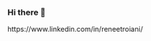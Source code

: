 ### Hi there 👋

<!--
**reneetro/reneetro** is a ✨ _special_ ✨ repository because its `README.md` (this file) appears on your GitHub profile.

Here are some ideas to get you started:

Full Stack Web Developer

- 🔭 I’m currently working on refining and expanding my coding knowledge
- 🌱 I’m wanting to learn about ThreeJS
- 👾 I currently teach kids aged 5-15 how to code through game development
- 💬 Ask me about why I choose self-education and bootcamps over college 
- 📫 How to reach me: renee.troiani@gmail.com
- ⚡ Fun fact: Even though I love technology and computers, my favorite place to be is hiking in the Black Hills!

Connect with me on LinkedIn --> https://www.linkedin.com/in/reneetroiani/
